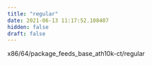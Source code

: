 ```yaml
---
title: "regular"
date: 2021-06-13 11:17:52.108407
hidden: false
draft: false
---
```


x86/64/package_feeds_base_ath10k-ct/regular

